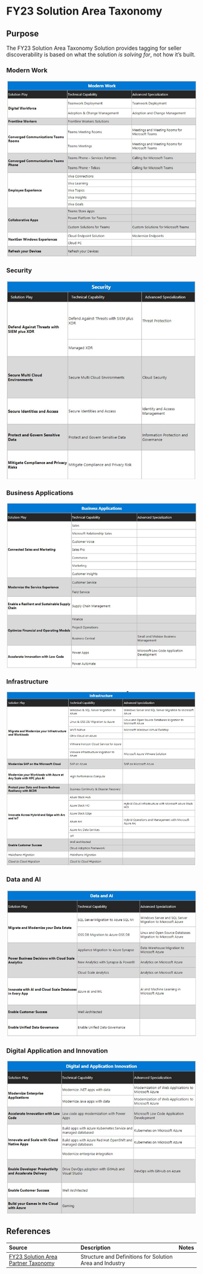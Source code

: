 # FY23 Solution Area Taxonomy

## Purpose

The FY23 Solution Area Taxonomy Solution provides tagging for seller discoverability is based on what the solution *is solving for*, not how it’s built.

### Modern Work
![Modern Work](./Library/FY23TaxonomyMW.jpg)
### Security
![Security](./Library/FY23TaxonomySec.jpg)
### Business Applications
![Business Applications](./Library/FY23TaxonomyBusApp.jpg)
### Infrastructure
![Infrastructure](./Library/FY23TaxonomyInf.jpg)
### Data and AI
![Data and AI](./Library/FY23TaxonomyDataAI.jpg)
### Digital Application and Innovation
![Digital and Application Innovation](./Library/FY23TaxonomyDigital.jpg)



## References


Source | Description | Notes
:----- | :-----  | :-----
[FY23 Solution Area Partner Taxonomy](https://aka.ms/FY23TaxonomyPartner)|Structure and Definitions for Solution Area and Industry|


